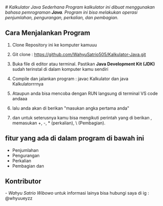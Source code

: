 *# Kalkulator Java Sederhana
Program kalkulator ini dibuat menggunakan bahasa pemrograman **Java**. Program ini bisa melakukan operasi penjumlahan, pengurangan, perkalian, dan pembagian.*

## Cara Menjalankan Program 

1. Clone Repository ini ke komputer kamuuu
   
2. Git clone : https://github.com/WahyuSatrio505/Kalkulator-Java.git

5. Buka file di editor atau terminal. Pastikan **Java Development Kit (JDK)** sudah terinstal di dalam komputer kamu sendiri

6. Compile dan jalankan program : javac Kalkulator dan java Kalkulatorrrnya

7. Ataupun anda bisa mencoba dengan RUN langsung di terminal VS code andaaa

8. lalu anda akan di berikan "masukan angka pertama anda"

9. dan untuk seterusnya kamu bisa mengikuti perintah yang di berikan , memasukan  +, -, * (perkalian), \ (Pembagian).

## fitur yang ada di dalam program di bawah ini
- Penjumlahan
- Pengurangan
- Perkalian
- Pembagian dan

## Kontributor
*- Wahyu Satrio Wibowo*
untuk informasi lainya bisa hubungi saya di ig : @whyuueyzz
